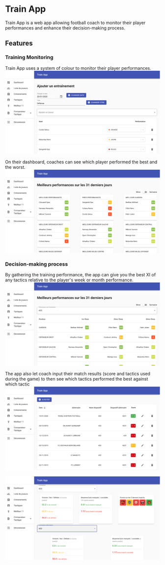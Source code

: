 # Train App

Train App is a web app allowing football coach to monitor their player performances and enhance their decision-making process.

## Features

### Training Monitoring
Train App uses a system of colour to monitor their player performances.
![training-image](readme_images/training.png)

On their dashboard, coaches can see which player performed the best and the worst.
![dashboard-image](readme_images/dashboard.png)

### Decision-making process
By gathering the training performance, the app can give you the best XI of any tactics relative to the player's week or month performance.
![bestXI-image](readme_images/bestXI.png)

The app also let coach input their match results (score and tactics used during the game) to then see which tactics performed the best against which tactic
![match-db-image](readme_images/match-db.png)
&nbsp;
![match-stats-image](readme_images/match-stats.png)
